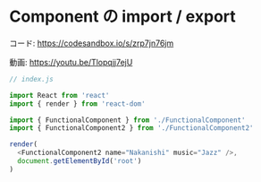 # Component の import / export

コード: https://codesandbox.io/s/zrp7jn76jm

動画: https://youtu.be/Tlopqjj7ejU

```js
// index.js

import React from 'react'
import { render } from 'react-dom'

import { FunctionalComponent } from './FunctionalComponent'
import { FunctionalComponent2 } from './FunctionalComponent2'

render(
  <FunctionalComponent2 name="Nakanishi" music="Jazz" />,
  document.getElementById('root')
)
```